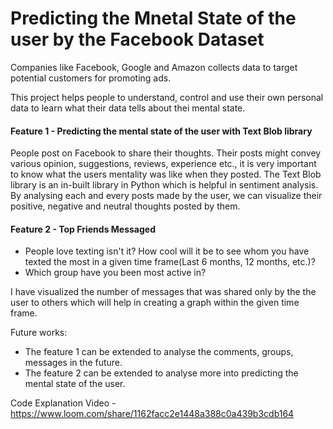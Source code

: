 # Predicting the Mnetal State of the user by the Facebook Dataset
Companies like Facebook, Google and Amazon collects data to target potential customers for promoting ads.

This project helps people to understand, control and use their own personal data to learn what their data tells about thei mental state.

#### Feature 1 - Predicting the mental state of the user with Text Blob library

People post on Facebook to share their thoughts. Their posts might convey various opinion, suggestions, reviews, experience etc., it is very important to know what the users mentality was like when they posted. The Text Blob library is an in-built library in Python which is helpful in sentiment analysis. By analysing each and every posts made by the user, we can visualize their positive, negative and neutral thoughts posted by them.

#### Feature 2 - Top Friends Messaged

- People love texting isn't it? How cool will it be to see whom you have texted the most in a given time frame(Last 6 months, 12 months, etc.)?
- Which group have you been most active in?

I have visualized the number of messages that was shared only by the the user to others which will help in creating a graph within the given time frame.

Future works:
- The feature 1 can be extended to analyse the comments, groups, messages in the future.
- The feature 2 can be extended to analyse more into predicting the mental state of the user.

Code Explanation Video - https://www.loom.com/share/1162facc2e1448a388c0a439b3cdb164




